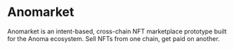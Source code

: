 # Anomarket
Anomarket is an intent-based, cross-chain NFT marketplace prototype built for the Anoma ecosystem. Sell NFTs from one chain, get paid on another.
